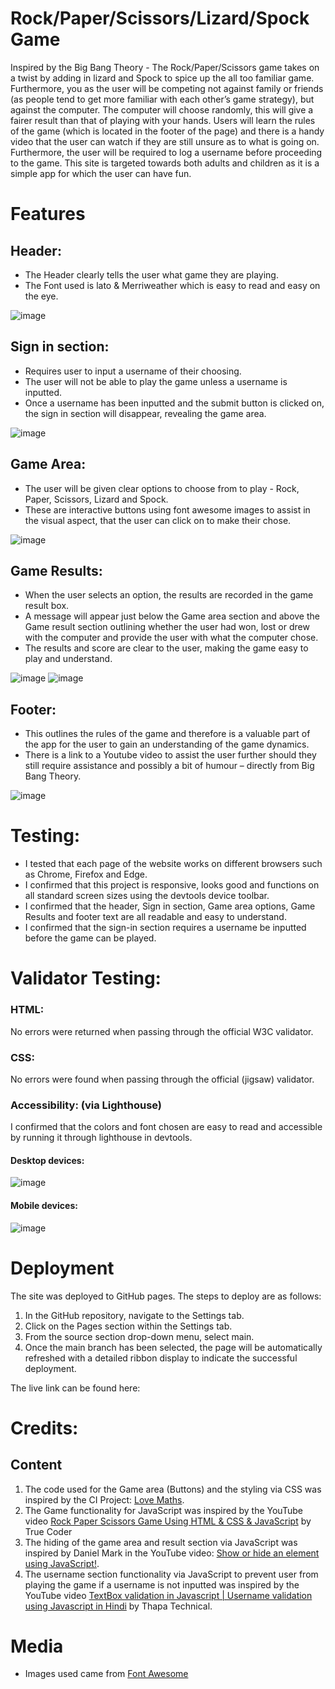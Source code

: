 # Rock/Paper/Scissors/Lizard/Spock Game
Inspired by the Big Bang Theory - The Rock/Paper/Scissors game takes on a twist by adding in lizard and Spock to spice up the all too familiar game. Furthermore, you as the user will be competing not against family or friends (as people tend to get more familiar with each other’s game strategy), but against the computer. The computer will choose randomly, this will give a fairer result than that of playing with your hands.
Users will learn the rules of the game (which is located in the footer of the page) and there is a handy video that the user can watch if they are still unsure as to what is going on. Furthermore, the user will be required to log a username before proceeding to the game. This site is targeted towards both adults and children as it is a simple app for which the user can have fun.

# Features
## Header:
- The Header clearly tells the user what game they are playing.
- The Font used is lato & Merriweather which is easy to read and easy on the eye.
 
![image](https://user-images.githubusercontent.com/109948740/199311669-24eb804a-8669-407e-ad9f-506cd92137da.png)

## Sign in section:
-	Requires user to input a username of their choosing.
-	The user will not be able to play the game unless a username is inputted.
-	Once a username has been inputted and the submit button is clicked on, the sign in section will disappear, revealing the game area.
 
![image](https://user-images.githubusercontent.com/109948740/199313665-8d49bc04-c3db-4d30-8820-0ec29aa99d5e.png)

## Game Area:
-	The user will be given clear options to choose from to play - Rock, Paper, Scissors, Lizard and Spock.
-	These are interactive buttons using font awesome images to assist in the visual aspect, that the user can click on to make their chose.

![image](https://user-images.githubusercontent.com/109948740/199318336-f704e5a2-b551-4c61-b0dc-9ebefcfcd4ec.png)

## Game Results:
-	When the user selects an option, the results are recorded in the game result box.
-	A message will appear just below the Game area section and above the Game result section outlining whether the user had won, lost or drew with the computer and provide the user with what the computer chose.
-	The results and score are clear to the user, making the game easy to play and understand.

![image](https://user-images.githubusercontent.com/109948740/199321459-dd158263-ce1d-48de-87b2-a8ef815a017f.png)
![image](https://user-images.githubusercontent.com/109948740/199321009-228bc9dc-6c4b-4075-b913-4f40be759d92.png)

## Footer:
-	This outlines the rules of the game and therefore is a valuable part of the app for the user to gain an understanding of the game dynamics.
-	There is a link to a Youtube video to assist the user further should they still require assistance and possibly a bit of humour – directly from Big Bang Theory.

![image](https://user-images.githubusercontent.com/109948740/199322714-ffdbef7c-5e62-497a-bdc4-001366d6362b.png)

# Testing:
- I tested that each page of the website works on different browsers such as Chrome, Firefox and Edge.
- I confirmed that this project is responsive, looks good and functions on all standard screen sizes using the devtools device toolbar.
- I confirmed that the header, Sign in section, Game area options, Game Results and footer text are all readable and easy to understand.
- I confirmed that the sign-in section requires a username be inputted before the game can be played.


# Validator Testing:
### HTML:
No errors were returned when passing through the official W3C validator.
### CSS:
No errors were found when passing through the official (jigsaw) validator.
### Accessibility: (via Lighthouse)
I confirmed that the colors and font chosen are easy to read and accessible by running it through lighthouse in devtools.
#### Desktop devices:
 ![image](https://user-images.githubusercontent.com/109948740/199324054-bf4e383c-ed8c-4483-a2c3-52d4687ab7b4.png)

#### Mobile devices:
 ![image](https://user-images.githubusercontent.com/109948740/199324071-44106756-fb88-4b29-8e0e-8ac5f8f5c17b.png)


# Deployment
The site was deployed to GitHub pages. The steps to deploy are as follows:
1. In the GitHub repository, navigate to the Settings tab.
2. Click on the Pages section within the Settings tab.
2. From the source section drop-down menu, select main.
3. Once the main branch has been selected, the page will be automatically refreshed with a detailed ribbon display to indicate the successful deployment.

The live link can be found here:

# Credits:
## Content
1.	The code used for the Game area (Buttons) and the styling via CSS was inspired by the CI Project: [Love Maths]( https://github.com/Code-Institute-Solutions/love-maths-2.0-sourcecode).
2.	The Game functionality for JavaScript was inspired by the YouTube video [Rock Paper Scissors Game Using HTML & CSS & JavaScript](https://www.youtube.com/watch?v=eygshyXEWBk) by True Coder
3.	The hiding of the game area and result section via JavaScript was inspired by Daniel Mark in the YouTube video: [Show or hide an element using JavaScript!](https://www.youtube.com/watch?v=DULFs16I_z8).
4.	The username section functionality via JavaScript to prevent user from playing the game if a username is not inputted was inspired by the YouTube video [TextBox validation in Javascript | Username validation using Javascript in Hindi](https://www.youtube.com/watch?v=GOliPWW-NWY) by Thapa Technical.

# Media
- Images used came from [Font Awesome](https://fontawesome.com/)
